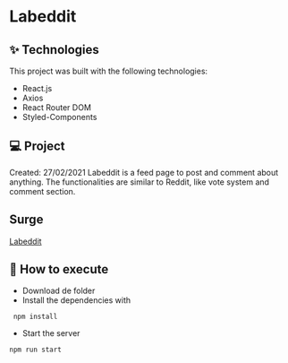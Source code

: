 # Labeddit

## ✨ Technologies
This project was built with the following technologies:

* React.js
* Axios
* React Router DOM
* Styled-Components

## 💻 Project
Created: 27/02/2021
Labeddit is a feed page to post and comment about anything. The functionalities are similar to Reddit, like vote system and comment section.

## Surge
[Labeddit](http://fabio-epps-labeddit.surge.sh/)

## 🚀 How to execute
* Download de folder
* Install the dependencies with
 ```
  npm install
 ```
* Start the server
 ```
 npm run start
 ```
